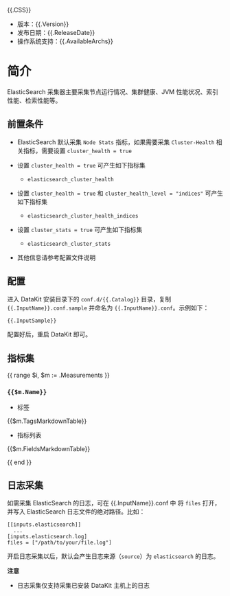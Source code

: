 {{.CSS}}

- 版本：{{.Version}}
- 发布日期：{{.ReleaseDate}}
- 操作系统支持：{{.AvailableArchs}}

# 简介

ElasticSearch 采集器主要采集节点运行情况、集群健康、JVM 性能状况、索引性能、检索性能等。

## 前置条件

- ElasticSearch 默认采集 `Node Stats` 指标，如果需要采集 `Cluster-Health` 相关指标，需要设置 `cluster_health = true`
- 设置 `cluster_health = true` 可产生如下指标集
  - `elasticsearch_cluster_health`
- 设置 `cluster_health = true` 和 `cluster_health_level = "indices"` 可产生如下指标集
  - `elasticsearch_cluster_health_indices`
- 设置 `cluster_stats = true` 可产生如下指标集
  - `elasticsearch_cluster_stats`

- 其他信息请参考配置文件说明

## 配置

进入 DataKit 安装目录下的 `conf.d/{{.Catalog}}` 目录，复制 `{{.InputName}}.conf.sample` 并命名为 `{{.InputName}}.conf`。示例如下：

```python
{{.InputSample}}
```

配置好后，重启 DataKit 即可。

## 指标集

{{ range $i, $m := .Measurements }}

### `{{$m.Name}}`

-  标签

{{$m.TagsMarkdownTable}}

- 指标列表

{{$m.FieldsMarkdownTable}}

{{ end }} 


## 日志采集

如需采集 ElasticSearch 的日志，可在 {{.InputName}}.conf 中 将 `files` 打开，并写入 ElasticSearch 日志文件的绝对路径。比如：

```
[[inputs.elasticsearch]]
  ...
[inputs.elasticsearch.log]
files = ["/path/to/your/file.log"]
```


开启日志采集以后，默认会产生日志来源（`source`）为 `elasticsearch` 的日志。

**注意**

- 日志采集仅支持采集已安装 DataKit 主机上的日志
